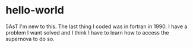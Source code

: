 # hello-world
5AsT
I'm new to this. The last thing I coded was in fortran in 1990. I have a problem I want solved and I think I have to learn how to access the supernova to do so.
